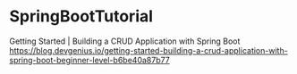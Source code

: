 # SpringBootTutorial
Getting Started | Building a CRUD Application with Spring Boot
https://blog.devgenius.io/getting-started-building-a-crud-application-with-spring-boot-beginner-level-b6be40a87b77
